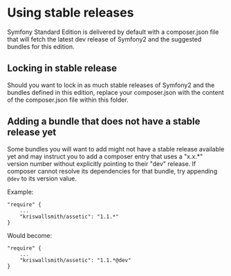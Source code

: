 Using stable releases
=====================

Symfony Standard Edition is delivered by default with a composer.json
file that will fetch the latest dev release of Symfony2 and the
suggested bundles for this edition.


## Locking in stable release

Should you want to lock in as much stable releases of Symfony2 and the
bundles defined in this edition, replace your composer.json with the
content of the composer.json file within this folder.


## Adding a bundle that does not have a stable release yet

Some bundles you will want to add might not have a stable release available
yet and may instruct you to add a composer entry that uses a "x.x.*" version
number without explicitly pointing to their "dev" release. If composer cannot
resolve its dependencies for that bundle, try appending `@dev` to its version
value.


Example:

    "require" {
        ...
        "kriswallsmith/assetic": "1.1.*"
    }


Would become:

    "require" {
        ...
        "kriswallsmith/assetic": "1.1.*@dev"
    }
